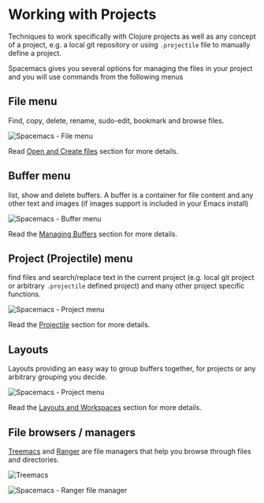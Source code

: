 # Working with Projects

Techniques to work specifically with Clojure projects as well as any concept of a project, e.g. a local git repository or using `.projectile` file to manually define a project.

Spacemacs gives you several options for managing the files in your project and you will use commands from the following menus


## File menu

Find, copy, delete, rename, sudo-edit, bookmark and browse files.

![Spacemacs - File menu](/spacemacs/images/spacemacs-file-menu.png)

Read [Open and Create files](open-and-create-files.md) section for more details.


## Buffer menu

list, show and delete buffers.  A buffer is a container for file content and any other text and images (if images support is included in your Emacs install)

![Spacemacs - Buffer menu](/spacemacs/images/spacemacs-buffer-menu.png)

Read the [Managing Buffers](managing-buffers.md) section for more details.


## Project (Projectile) menu

find files and search/replace text in the current project (e.g. local git project or arbitrary `.projectile` defined project) and many other project specific functions.

![Spacemacs - Project menu](/spacemacs/images/spacemacs-project-menu.png)

Read the [Projectile](projectile.md) section for more details.


## Layouts

Layouts providing an easy way to group buffers together, for projects or any arbitrary grouping you decide.

![Spacemacs - Project menu](/spacemacs/images/spacemacs-layouts-help.png)

Read the [Layouts and Workspaces](layouts.md) section for more details.


## File browsers / managers

[Treemacs](treemacs.md) and [Ranger](ranger.md) are file managers that help you browse through files and directories.

![Treemacs](/spacemacs/images/spacemacs-treemacs-project-example.png)

![Spacemacs - Ranger file manager](/spacemacs/images/spacemacs-ranger-example-book.png)
